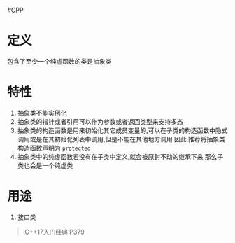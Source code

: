 #CPP 

# 定义
包含了至少一个纯虚函数的类是抽象类

# 特性
1. 抽象类不能实例化
2. 抽象类的指针或者引用可以作为参数或者返回类型来支持多态
3. 抽象类的构造函数是用来初始化其它成员变量的,可以在子类的构造函数中隐式调用或是在其初始化列表中调用,但是不能在其他地方调用.因此,推荐将抽象类构造函数声明为 `protected`
4. 抽象类中的纯虚函数若没有在子类中定义,就会被原封不动的继承下来,那么子类也会是一个纯虚类

# 用途
1. 接口类

>C++17入门经典 P379